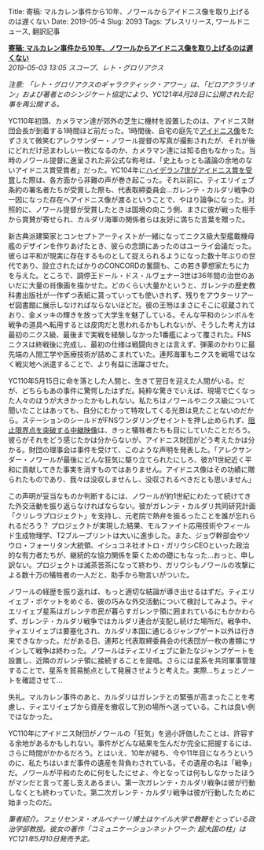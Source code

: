 Title: 寄稿: マルカレン事件から10年、ノワールからアイドニス像を取り上げるのは遅くない
Date: 2019-05-4
Slug: 2093
Tags: プレスリリース, ワールドニュース, 翻訳記事

<p class="lead"><strong><a href="https://community.eveonline.com/news/news-channels/world-news/op-ed-over-ten-years-on-its-not-too-late-to-strip-noir-of-his-statue/">寄稿: マルカレン事件から10年、ノワールからアイドニス像を取り上げるのは遅くない</a></strong><br/>
<em>2019-05-03 13:05 スコープ、レト・グロリアクス</em></p>
<p><em>注意: 「レト・グロリアクスのギャラクティック・アワー」は、「ビロアクラリオン」および著者とのシンジケート協定により、YC121年4月28日に公開された記事を再公開する。</em></p>
<p>YC110年初頭、カメラマン達が郊外の芝生に機材を設置したのは、アイドニス財団会長が到着する1時間ほど前だった。1時間後、自宅の庭先で<a href="https://www.eveonline.com/article/admiral-alexander-noir-receives-the-aidonis">アイドニス像</a>をたずさえて微笑むアレクサンダー・ノワール提督の写真が撮影されたが、それが後にどれだけ忌まわしい一枚になるのか、カメラマン達には知る由もなかった。当時のノワール提督に進呈された非公式な称号は、「史上もっとも議論の余地のないアイドニス賞受賞者」だった。YC104年に<a href="https://fiction.eveonline.com/stories/chronicles/heideran-gets-the-aidonis">ハイデラン7世がアイドニス賞を受賞</a>した際は、各方面から非難の声が巻き起こった。それ以前に、ティエリイェブ条約の署名者たちが受賞した際も、代表取締委員会…ガレンテ・カルダリ戦争の一因になった存在へアイドニス像が渡るということで、やはり論争になった。対照的に、ノワール提督が受賞したときは国境の向こう側、まさに彼が戦った相手から賞賛が寄せられ、カルダリ海軍の関係者らは友好に満ちた言葉を贈った。</p>
<p>新古典派建築家とコンセプトアーティストが一緒になってニクス級大型艦載機母艦のデザインを作りあげたとき、彼らの念頭にあったのはユーライ会議だった。彼らは平和が現実に存在するものとして捉えられるようになった数十年ぶりの世代であり、設立されたばかりのCONCORDの奮闘も、この若き夢想家たちに力を与えた。ところで、調停王ドール・ドス・ルヴェナー3世は36年間の治世のあいだに大量の肖像画を描かせた。どのくらい大量かというと、ガレンテの歴史教科書出版社が一作ずつ表紙に貰っていっても使いきれず、残りをアウターリアーゼ図書館に展示しなければならないほどだ。彼の王笏はまさにそこに収蔵されており、金メッキの輝きを放って大学生を魅了している。そんな平和のシンボルを戦争の道具へ転用するとは皮肉だと思われるかもしれないが、そうした考え方は最初のニクス級、最後まで実戦を経験しなかった1番艦によって覆された。FNSニクスは終戦後に完成し、最初の仕様は戦闘向きとは言えず、弾薬のかわりに最先端の人間工学や医療技術が詰めこまれていた。連邦海軍もニクスを戦場ではなく戦災地へ派遣することで、より有益に活躍させた。</p>
<p>YC110年5月15日に命を落とした人間と、生きて翌日を迎えた人間がいる。だが、どちらもあの事件に驚愕したはずだ。純粋な驚きでいえば、現場で亡くなった人々のほうが大きかったかもしれない。私たちはノワールやニクス級について聞いたことはあっても、自分にむかって特攻してくる光景は見たことないのだから。ステーションのシールドがFNSワンダリングセイントを押し止められず、<a href="https://www.youtube.com/watch?v=uSHdIsIOrsc">阻止限界点を突破する中継映像</a>は、きっと犠牲者たちも目にしていたことだろう。彼らがそれをどう感じたかは分からないが、アイドニス財団がどう考えたかは分かる。財団の理事会は事件を受けて、このような声明を発表した。「アレクサンダー・ノワールが最後にどんな狂気に駆り立てられたにしろ、彼が1世紀近く平和に貢献してきた事実を消すものではありません。アイドニス像はその功績に贈られたものであり、我々は没収しませんし、没収されるべきだとも思いません」</p>
<p>この声明が妥当なものか判断するには、ノワールが約1世紀にわたって続けてきた外交活動を振り返らなければならない。彼がガレンテ・カルダリ共同研究計画「クリレラプロジェクト」を支持し、元老院で熱弁を振るったことを誰が忘れられるだろう？ プロジェクトが実現した結果、モルファイト応用技術やフィールド生成物理学、T2ブループリントは大いに進歩した。また、ジョヴ幹部会やソウロ・フォーリタン大統領、イシュコネ社オトロ・ガリウシCEOといった政治的な有力者たちが、継続的な協力関係を築くための礎にもなった…おっと、申し訳ない。プロジェクトは滅茶苦茶になって終わり、ガリウシもノワールの攻撃による数十万の犠牲者の一人だと、助手から物言いがついた。</p>
<p>ノワールの経歴を振り返れば、もっと適切な結論が導き出せるはずだ。ティエリイェブ・ポケットをめぐる、彼の巧みな外交活動について検討してみよう。ティエリイェブ星系はガレンテ市民が暮らすガレンテ領に囲まれているにもかかわらず、ガレンテ・カルダリ戦争ではカルダリ連合が支配し続けた場所だ。戦争中、ティエリイェブは要塞化され、カルダリ本国に通じるジャンプゲート以外は行き来できなかった。だがある日、連邦と代表取締委員会の代表団が一枚の書類にサインして戦争は終わった。ノワールはティエリイェブに新たなジャンプゲートを設置し、近隣のガレンテ領に接続することを提唱。さらには星系を共同軍事管理することで、星系を貿易拠点として発展させようと考えた。実際…ちょっとノートを確認させて…</p>
<p>失礼。マルカレン事件のあと、カルダリはガレンテとの緊張が高まったことを考慮し、ティエリイェブから資産を撤収して別の場所へ送っている。これは良い例ではなかった。</p>
<p>YC110年にアイドニス財団がノワールの「狂気」を過小評価したことは、許容する余地があるかもしれない。事件がどんな結果を生んだか完全に把握するには、さらに時間がかかるだろう。とはいえ、10年が経ち、今や11年目になろうというのに、私たちはいまだ事件の遺産を背負わされている。その遺産の名は「戦争」だ。ノワールが平和のために何をしたにせよ、今となっては何もしなかったほうがマシだと言って差し支えあるまい。第一次ガレンテ・カルダリ戦争は彼が行動しなくとも終わっていた。第二次ガレンテ・カルダリ戦争は彼が行動したために始まったのだ。</p>
<p><em>筆者紹介。フェリセンヌ・オルベナーリ博士はケイル大学で教鞭をとっている政治学部教授。彼女の著作「コミュニケーションネットワーク: 超大国の柱」はYC121年5月10日発売予定。</em></p>

